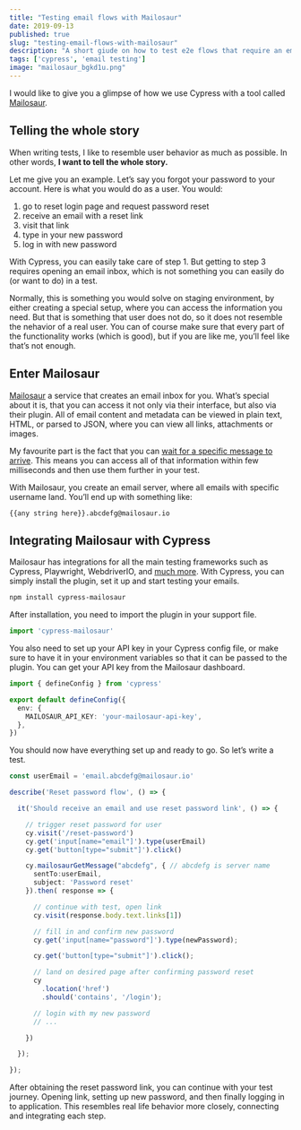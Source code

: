 ```yaml
---
title: "Testing email flows with Mailosaur"
date: 2019-09-13
published: true
slug: "testing-email-flows-with-mailosaur"
description: "A short giude on how to test e2e flows that require an email to be opened. Code demonstration using Mailosaur."
tags: ['cypress', 'email testing']
image: "mailosaur_bgkd1u.png"
---
```


<Tweet id="977018512689455106" />

I would like to give you a glimpse of how we use Cypress with a tool called [Mailosaur](https://link.filiphric.com/mailosaur).

## Telling the whole story

When writing tests, I like to resemble user behavior as much as possible. In other words, **I want to tell the whole story.**

Let me give you an example. Let’s say you forgot your password to your account. Here is what you would do as a user. You would:

1. go to reset login page and request password reset
2. receive an email with a reset link
3. visit that link
4. type in your new password
5. log in with new password

With Cypress, you can easily take care of step 1. But getting to step 3 requires opening an email inbox, which is not something you can easily do (or want to do) in a test.

Normally, this is something you would solve on staging environment, by either creating a special setup, where you can access the information you need. But that is something that user does not do, so it does not resemble the nehavior of a real user. You can of course make sure that every part of the functionality works (which is good), but if you are like me, you’ll feel like that’s not enough.

## Enter Mailosaur

[Mailosaur](https://link.filiphric.com/mailosaur) a service that creates an email inbox for you. What’s special about it is, that you can access it not only via their interface, but also via their plugin. All of email content and metadata can be viewed in plain text, HTML, or parsed to JSON, where you can view all links, attachments or images.

My favourite part is the fact that you can [wait for a specific message to arrive](https://link.filiphric.com/mailosaur-cypress-plugin). This means you can access all of that information within few milliseconds and then use them further in your test.

With Mailosaur, you create an email server, where all emails with specific username land. You’ll end up with something like:

```plaintext
{{any string here}}.abcdefg@mailosaur.io
```

## Integrating Mailosaur with Cypress

Mailosaur has integrations for all the main testing frameworks such as Cypress, Playwright, WebdriverIO, and [much more](https://link.filiphric.com/mailosaur-tools). With Cypress, you can simply install the plugin, set it up and start testing your emails.

```bash
npm install cypress-mailosaur
```

After installation, you need to import the plugin in your support file.

```js [support/e2e.ts]
import 'cypress-mailosaur'
```

You also need to set up your API key in your Cypress config file, or make sure to have it in your environment variables so that it can be passed to the plugin. You can get your API key from the Mailosaur dashboard.
```ts [cypress.config.ts]
import { defineConfig } from 'cypress'

export default defineConfig({
  env: {
    MAILOSAUR_API_KEY: 'your-mailosaur-api-key',
  },
})
```

You should now have everything set up and ready to go. So let’s write a test.

```ts
const userEmail = 'email.abcdefg@mailosaur.io'

describe('Reset password flow', () => {

  it('Should receive an email and use reset password link', () => {

    // trigger reset password for user
    cy.visit('/reset-password')
    cy.get('input[name="email"]').type(userEmail)
    cy.get('button[type="submit"]').click()

    cy.mailosaurGetMessage("abcdefg", { // abcdefg is server name
      sentTo:userEmail, 
      subject: 'Password reset'
    }).then( response => {

      // continue with test, open link
      cy.visit(response.body.text.links[1])

      // fill in and confirm new password
      cy.get('input[name="password"]').type(newPassword);

      cy.get('button[type="submit"]').click();

      // land on desired page after confirming password reset
      cy
        .location('href')
        .should('contains', '/login');

      // login with my new password
      // ...

    })

  });

});
```
After obtaining the reset password link, you can continue with your test journey. Opening link, setting up new password, and then finally logging in to application. This resembles real life behavior more closely, connecting and integrating each step.
